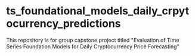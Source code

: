 # ts_foundational_models_daily_crpytocurrency_predictions
This repository is for group capstone project titled "Evaluation of Time Series Foundation Models for Daily Cryptocurrency Price Forecasting"
